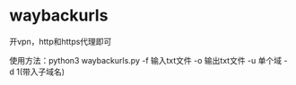 # waybackurls
开vpn，http和https代理即可

使用方法：python3 waybackurls.py -f 输入txt文件 -o 输出txt文件 -u 单个域 -d 1(带入子域名)
